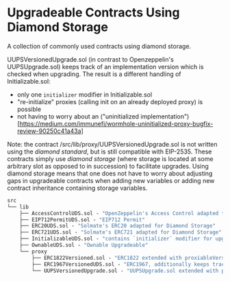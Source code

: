 # Upgradeable Contracts Using Diamond Storage

A collection of commonly used contracts using diamond storage.

UUPSVersionedUpgrade.sol (in contrast to Openzeppelin's UUPSUpgrade.sol)
keeps track of an implementation version which is checked when upgrading.
The result is a different handling of Initializable.sol:

- only one `initializer` modifier in Initializable.sol
- "re-initialize" proxies (calling init on an already deployed proxy) is possible
- not having to worry about an ("uninitialized implementation")[https://medium.com/immunefi/wormhole-uninitialized-proxy-bugfix-review-90250c41a43a]

Note: the contract /src/lib/proxy/UUPSVersionedUpgrade.sol is not written using the _diamond standard_,
but is still compatible with EIP-2535.
These contracts simply use _diamond storage_ (where storage is located at some arbitrary slot as opposed to in succession)
to facilitate upgrades.
Using diamond storage means that one does not have to worry about adjusting gaps in upgradeable contracts when adding
new variables or adding new contract inheritance containing storage variables.

```ml
src
└── lib
    ├── AccessControlUDS.sol - "OpenZeppelin's Access Control adapted for Diamond Storage"
    ├── EIP712PermitUDS.sol - "EIP712 Permit"
    ├── ERC20UDS.sol - "Solmate's ERC20 adapted for Diamond Storage"
    ├── ERC721UDS.sol - "Solmate's ERC721 adapted for Diamond Storage"
    ├── InitializableUDS.sol - "contains `initializer` modifier for upgradeable contracts using UUPSVersionedUpgrade"
    ├── OwnableUDS.sol - "Ownable Upgradeable"
    └── proxy
        ├── ERC1822Versioned.sol - "ERC1822 extended with proxiableVersion"
        ├── ERC1967VersionedUDS.sol - "ERC1967, additionally keeps track of implementation version"
        └── UUPSVersionedUpgrade.sol - "UUPSUpgrade.sol extended with proxiableVersion"
```
